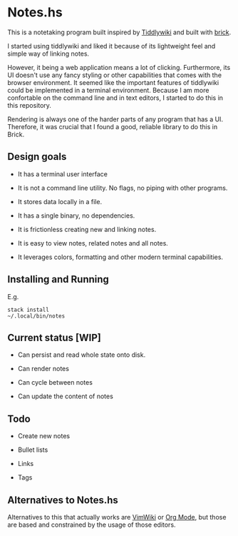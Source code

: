 # Notes.hs

This is a notetaking program built inspired by
[Tiddlywiki](https://tiddlywiki.com/) and built with
[brick](https://github.com/jtdaugherty/brick).

I started using tiddlywiki and liked it because of its lightweight feel and
simple way of linking notes.

However, it being a web application means a lot of clicking. Furthermore, its
UI doesn't use any fancy styling or other capabilities that comes with the
browser environment. It seemed like the important features of tiddlywiki could
be implemented in a terminal environment. Because I am more confortable on the
command line and in text editors, I started to do this in this repository.

Rendering is always one of the harder parts of any program that has a UI.
Therefore, it was crucial that I found a good, reliable library to do this in
Brick.

## Design goals

* It has a terminal user interface

* It is not a command line utility. No flags, no piping with other programs.

* It stores data locally in a file.

* It has a single binary, no dependencies.

* It is frictionless creating new and linking notes.

* It is easy to view notes, related notes and all notes.

* It leverages colors, formatting and other modern terminal capabilities.

## Installing and Running

E.g.
```
stack install
~/.local/bin/notes
```
## Current status [WIP]

* Can persist and read whole state onto disk.

* Can render notes

* Can cycle between notes

* Can update the content of notes

## Todo

* Create new notes

* Bullet lists

* Links

* Tags

## Alternatives to Notes.hs

Alternatives to this that actually works are
[VimWiki](https://github.com/vimwiki/vimwiki#key-bindings) or [Org
Mode](https://orgmode.org/), but those are based and constrained by the usage
of those editors.

